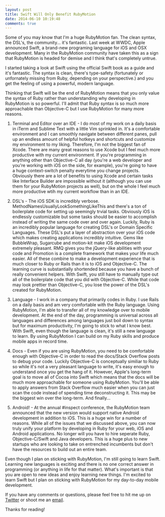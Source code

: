 ```yaml
---
layout: post
title: Swift Will Only Benefit RubyMotion
date: 2014-06-10 10:19:48
comments: true
---
```


Some of you may know that I'm a huge RubyMotion fan. The clean syntax, the DSL's, the community... it's fantastic. Last week at WWDC, Apple announced Swift, a brand-new programing language for iOS and OSX development. Many in the RubyMotion community have taken this as a sign that RubyMotion is headed for demise and I think that's completely untrue.

I started taking a look at Swift using the official Swift book as a guide and it's fantastic. The syntax is clean, there's type-safety (fortunately or unfornately missing from Ruby, depending on your perspective.) and you get the feeling of using a powerful, modern language. 

Thinking that Swift will be the end of RubyMotion means that you only value the syntax of Ruby rather than understanding why developing in RubyMotion is so powerful. I'll admit that Ruby syntax is so much more approachable than Objective-C but I use RubyMotion for many more reasons.

1. Terminal and Editor over an IDE - I do most of my work on a daily basis in iTerm and Sublime Text with a little Vim sprinkled in. It's a comfortable environment and I can smoothly navigate between different panes, pull up an endless amount of helpful hotkeys and shortcuts and customize my environment to my liking. Therefore, I'm not the biggest fan of Xcode. There are many great reasons to use Xcode but I feel much more productive with my current environment. If you're programming in anything other than Objective-C all day (you're a web developer and you're working with iOS on the side, for example), you're going to have a huge context-switch penalty everytime you change projects. Obviously there are a lot of benefits to using Xcode and certain tasks like Interface Builder are impossible without it (although you can use them for your RubyMotion projects as well), but on the whole I feel much more productive wtih my current workflow than in an IDE.

2. DSL's - The iOS SDK is incredibly verbose. MethodNamesUsuallyLookSomethingLikeThis and there's a ton of boilerplate code for setting up seemingly trvial tasks. Obviously iOS is endlessly customizable but some tasks should be easier to accomplish instead of writing the same code over and over again. Luckily, Ruby is an incredibly popular language for creating DSL's or Domain Specific Languages. These DSL's put a layer of abstraction over your iOS code which makes creating applications incredibly intuitive. Gems like BubbleWrap, Sugarcube and motion-kit make iOS development extremely pleasant. RMQ gives you the jQuery-like abilities with your code and Promotion is a complete framework that makes your life much easier. All of these combine to make a development experience that is much closer to Ruby or Rails than it is to iOS and Objective-C. The learning curve is substantially shortended because you have a bunch of really convenient helpers. With Swift, you still have to manually type out all of the boilerplate code that you did with Objective-C. While that code may look prettier than Objective-C, you lose the power of the DSL's created for RubyMotion.

3. Language - I work in a company that primarily codes in Ruby. I use Rails on a daily basis and am very comfortable with the Ruby language. Using RubyMotion, I'm able to transfer all of my knowledge over to mobile development. At the end of the day, programming is universal across all languages and differences among languages just boil down to syntax but for maximum productivity, I'm going to stick to what I know best. With Swift, even though the language is clean, it's still a new language to learn. By using RubyMotion I can build on my Ruby skills and produce mobile apps in record time.

4. Docs - Even if you are using RubyMotion, you need to be comfortable enough with Objective-C in order to read the docs/Stack Overflow posts to debug your code. Luckily Objective-C is conceptually similiar to Ruby so while it's not a very pleasant language to write, it's easy enough to understand once you get the hang of it. However, Apple's long-term goal is to move all of Cocoa into Swift which means that the docs will be much more approachable for someone using RubyMotion. You'll be able to apply answers from Stack Overflow much easier when you can just scan the code instead of spending time deconstructing it. This may be the biggest win over the long-term. And finally...

5. Android! - At the annual #inspect conference, the RubyMotion team announced that the new version would support native Android development in addition to iOS. This is a huge win for a number of reasons. While all of the issues that we discussed above, you can now truly unify your platform by developing in Ruby for your web, iOS and Android applications. No longer will you have to hire seperate Ruby, Objective-C/Swift and Java developers. This is a huge plus to new startups who are looking to take on entrenched incumbents but don't have the resources to build out an entire team.

Even though I plan on sticking with RubyMotion, I'm still going to learn Swift. Learning new languages is exciting and there is no one correct answer in programming (or anything in life for that matter). What's important is that you are open to new ideas and enjoy learning new things. I'm excited to learn Swift but I plan on sticking with RubyMotion for my day-to-day mobile development.

If you have any comments or questions, please feel free to hit me up on [Twitter](http://www.twitter.com/danielspecs) or shoot me an [email](mailto:danielyspector@gmail.com).

Thanks for reading!

